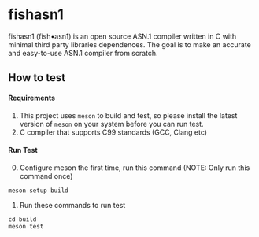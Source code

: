# fishasn1
fishasn1 (fish•asn1) is an open source ASN.1 compiler written in C with minimal third party libraries dependences. The goal is to make an accurate and easy-to-use ASN.1 compiler from scratch.

## How to test
#### Requirements
1. This project uses `meson` to build and test, so please install the latest version of `meson` on your system before you can run test.
2. C compiler that supports C99 standards (GCC, Clang etc)

#### Run Test
0. Configure meson the first time, run this command (NOTE: Only run this command once)
```
meson setup build
```

1. Run these commands to run test
```
cd build
meson test
```
